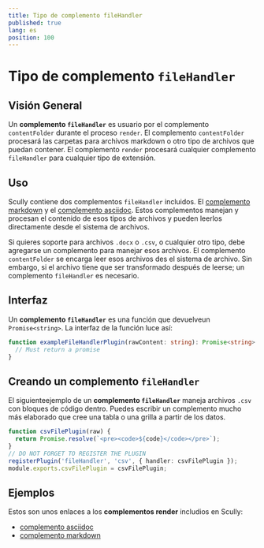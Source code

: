 ```yaml
---
title: Tipo de complemento fileHandler
published: true
lang: es
position: 100
---
```


# Tipo de complemento `fileHandler`

## Visión General

Un **complemento `fileHandler`** es usuario por el complemento `contentFolder` durante el proceso `render`.
El complemento `contentFolder` procesará las carpetas para archivos markdown o otro tipo de archivos que puedan contener. El complemento `render` procesará cualquier complemento `fileHandler` para cualquier tipo de extensión.

## Uso

Scully contiene dos complementos `fileHandler` incluidos. El [complemento markdown](/docs/Reference/plugins/built-in-plugins/md) y el [complemento asciidoc](/docs/Reference/plugins/built-in-plugins/adoc).
Estos complementos manejan y procesan el contenido de esos tipos de archivos y pueden leerlos directamente desde el sistema de archivos.

Si quieres soporte para archivos `.docx` o `.csv`, o cualquier otro tipo, debe agregarse un complemento para manejar esos archivos.
El complemento `contentFolder` se encarga leer esos archivos des el sistema de archivo. Sin embargo, si el archivo tiene que ser transformado después de leerse; un complemento `fileHandler` es necesario.

## Interfaz

Un **complemento `fileHandler`** es una función que devuelveun `Promise<string>`. La interfaz de la función luce así:

```typescript
function exampleFileHandlerPlugin(rawContent: string): Promise<string> {
  // Must return a promise
}
```

## Creando un complemento `fileHandler`

El siguienteejemplo de un **complemento `fileHandler`** maneja archivos `.csv` con bloques de código dentro. Puedes escribir un complemento mucho más elaborado que cree una tabla o una grilla a partir de los datos.

```typescript
function csvFilePlugin(raw) {
  return Promise.resolve(`<pre><code>${code}</code></pre>`);
}
// DO NOT FORGET TO REGISTER THE PLUGIN
registerPlugin('fileHandler', 'csv', { handler: csvFilePlugin });
module.exports.csvFilePlugin = csvFilePlugin;
```

## Ejemplos

Estos son unos enlaces a los **complementos render** includios en Scully:

- [complemento asciidoc](/docs/Reference/plugins/built-in-plugins/adoc)
- [complemento markdown](/docs/Reference/plugins/built-in-plugins/md)
